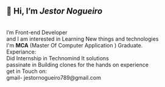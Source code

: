 <h2>👋 Hi, I’m <i><b>Jestor Nogueiro</b></i></h2></br>
I’m Front-end Developer</br> and I am interested in Learning New things and technologies</br>
I'm <b>MCA</b> (Master Of Computer Application ) Graduate.
</br>
Experiance:</br>
Did Internship in Technomind It solutions</br>
passinate in Building clones for the hands on experience
</br>
get in Touch on:</br>
gmail- jestornogueiro789@gmail.com


